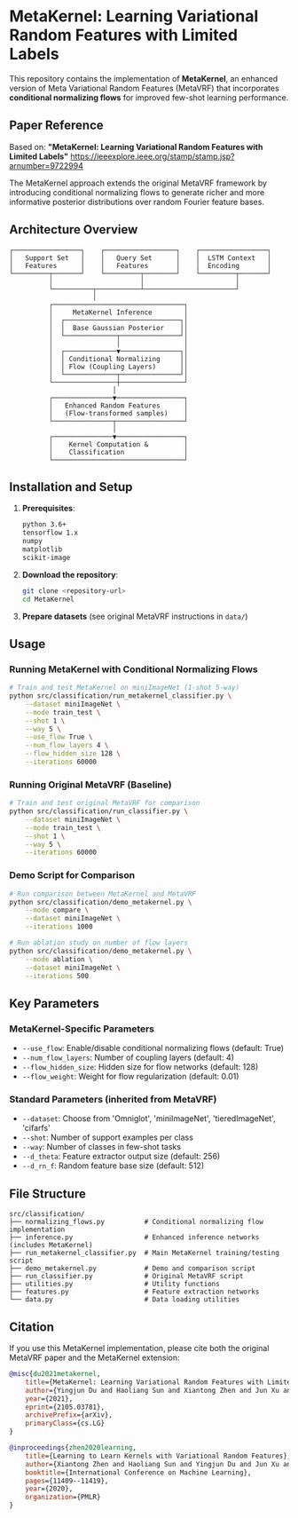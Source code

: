 # MetaKernel: Learning Variational Random Features with Limited Labels

This repository contains the implementation of **MetaKernel**, an enhanced version of Meta Variational Random Features (MetaVRF) that incorporates **conditional normalizing flows** for improved few-shot learning performance.

## Paper Reference

Based on: **"MetaKernel: Learning Variational Random Features with Limited Labels"** https://ieeexplore.ieee.org/stamp/stamp.jsp?arnumber=9722994

The MetaKernel approach extends the original MetaVRF framework by introducing conditional normalizing flows to generate richer and more informative posterior distributions over random Fourier feature bases.



## Architecture Overview

```
┌─────────────────┐    ┌──────────────────┐    ┌─────────────────┐
│   Support Set   │    │   Query Set      │    │  LSTM Context   │
│   Features      │    │   Features       │    │  Encoding       │
└─────────┬───────┘    └─────────┬────────┘    └─────────┬───────┘
          │                      │                       │
          └──────────┬───────────┴───────────────────────┘
                     │
          ┌─────────────────────────────────┐
          │     MetaKernel Inference        │
          │  ┌─────────────────────────────┐│
          │  │  Base Gaussian Posterior    ││
          │  └─────────────┬───────────────┘│
          │                │                │
          │  ┌─────────────▼───────────────┐│
          │  │ Conditional Normalizing     ││
          │  │ Flow (Coupling Layers)      ││
          │  └─────────────┬───────────────┘│
          └────────────────┼────────────────┘
                          │
          ┌───────────────▼─────────────────┐
          │   Enhanced Random Features      │
          │   (Flow-transformed samples)    │
          └───────────────┬─────────────────┘
                          │
          ┌───────────────▼─────────────────┐
          │    Kernel Computation &         │
          │    Classification               │
          └─────────────────────────────────┘
```

## Installation and Setup

1. **Prerequisites**:
   ```bash
   python 3.6+
   tensorflow 1.x
   numpy
   matplotlib
   scikit-image
   ```

2. **Download the repository**:
   ```bash
   git clone <repository-url>
   cd MetaKernel
   ```

3. **Prepare datasets** (see original MetaVRF instructions in `data/`)

## Usage

### Running MetaKernel with Conditional Normalizing Flows

```bash
# Train and test MetaKernel on miniImageNet (1-shot 5-way)
python src/classification/run_metakernel_classifier.py \
    --dataset miniImageNet \
    --mode train_test \
    --shot 1 \
    --way 5 \
    --use_flow True \
    --num_flow_layers 4 \
    --flow_hidden_size 128 \
    --iterations 60000
```

### Running Original MetaVRF (Baseline)

```bash
# Train and test original MetaVRF for comparison
python src/classification/run_classifier.py \
    --dataset miniImageNet \
    --mode train_test \
    --shot 1 \
    --way 5 \
    --iterations 60000
```

### Demo Script for Comparison

```bash
# Run comparison between MetaKernel and MetaVRF
python src/classification/demo_metakernel.py \
    --mode compare \
    --dataset miniImageNet \
    --iterations 1000

# Run ablation study on number of flow layers
python src/classification/demo_metakernel.py \
    --mode ablation \
    --dataset miniImageNet \
    --iterations 500
```

## Key Parameters

### MetaKernel-Specific Parameters

- `--use_flow`: Enable/disable conditional normalizing flows (default: True)
- `--num_flow_layers`: Number of coupling layers (default: 4)
- `--flow_hidden_size`: Hidden size for flow networks (default: 128)
- `--flow_weight`: Weight for flow regularization (default: 0.01)

### Standard Parameters (inherited from MetaVRF)

- `--dataset`: Choose from 'Omniglot', 'miniImageNet', 'tieredImageNet', 'cifarfs'
- `--shot`: Number of support examples per class
- `--way`: Number of classes in few-shot tasks
- `--d_theta`: Feature extractor output size (default: 256)
- `--d_rn_f`: Random feature base size (default: 512)

## File Structure

```
src/classification/
├── normalizing_flows.py          # Conditional normalizing flow implementation
├── inference.py                  # Enhanced inference networks (includes MetaKernel)
├── run_metakernel_classifier.py  # Main MetaKernel training/testing script
├── demo_metakernel.py            # Demo and comparison script
├── run_classifier.py             # Original MetaVRF script
├── utilities.py                  # Utility functions
├── features.py                   # Feature extraction networks
└── data.py                       # Data loading utilities
```

## Citation

If you use this MetaKernel implementation, please cite both the original MetaVRF paper and the MetaKernel extension:

```bibtex
@misc{du2021metakernel,
    title={MetaKernel: Learning Variational Random Features with Limited Labels},
    author={Yingjun Du and Haoliang Sun and Xiantong Zhen and Jun Xu and Yilong Yin and Ling Shao and Cees G. M. Snoek},
    year={2021},
    eprint={2105.03781},
    archivePrefix={arXiv},
    primaryClass={cs.LG}
}

@inproceedings{zhen2020learning,
    title={Learning to Learn Kernels with Variational Random Features},
    author={Xiantong Zhen and Haoliang Sun and Yingjun Du and Jun Xu and Yilong Yin and Ling Shao and Cees Snoek},
    booktitle={International Conference on Machine Learning},
    pages={11409--11419},
    year={2020},
    organization={PMLR}
}
```
